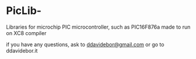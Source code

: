 # PicLib-
Libraries for microchip PIC microcontroller, such as PIC16F876a made to run on XC8 compiler

if you have any questions, ask to ddavidebor@gmail.com or go to ddavidebor.it
